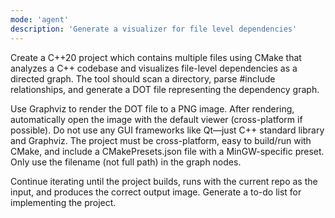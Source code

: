 ```yaml
---
mode: 'agent'
description: 'Generate a visualizer for file level dependencies'
---
```


Create a C++20 project which contains multiple files using CMake that analyzes a C++ codebase and visualizes file-level dependencies as a directed graph. The tool should scan a directory, parse #include relationships, and generate a DOT file representing the dependency graph. 

Use Graphviz to render the DOT file to a PNG image. After rendering, automatically open the image with the default viewer (cross-platform if possible). Do not use any GUI frameworks like Qt—just C++ standard library and Graphviz. The project must be cross-platform, easy to build/run with CMake, and include a CMakePresets.json file with a MinGW-specific preset. Only use the filename (not full path) in the graph nodes.

Continue iterating until the project builds, runs with the current repo as the input, and produces the correct output image. Generate a to-do list for implementing the project. 